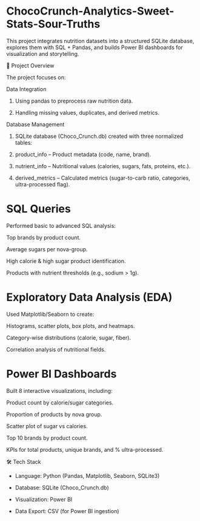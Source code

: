 # ChocoCrunch-Analytics-Sweet-Stats-Sour-Truths
This project integrates nutrition datasets into a structured SQLite database, explores them with SQL + Pandas, and builds Power BI dashboards for visualization and storytelling.

📌 Project Overview

The project focuses on:

Data Integration

1) Using pandas to preprocess raw nutrition data.

2) Handling missing values, duplicates, and derived metrics.

Database Management

1) SQLite database (Choco_Crunch.db) created with three normalized tables:

2) product_info – Product metadata (code, name, brand).

3) nutrient_info – Nutritional values (calories, sugars, fats, proteins, etc.).

4) derived_metrics – Calculated metrics (sugar-to-carb ratio, categories, ultra-processed flag).

# SQL Queries

Performed basic to advanced SQL analysis:

Top brands by product count.

Average sugars per nova-group.

High calorie & high sugar product identification.

Products with nutrient thresholds (e.g., sodium > 1g).

# Exploratory Data Analysis (EDA)

Used Matplotlib/Seaborn to create:

Histograms, scatter plots, box plots, and heatmaps.

Category-wise distributions (calorie, sugar, fiber).

Correlation analysis of nutritional fields.

# Power BI Dashboards
Built 8 interactive visualizations, including:

Product count by calorie/sugar categories.

Proportion of products by nova group.

Scatter plot of sugar vs calories.

Top 10 brands by product count.

KPIs for total products, unique brands, and % ultra-processed.

🛠️ Tech Stack

* Language: Python (Pandas, Matplotlib, Seaborn, SQLite3)

* Database: SQLite (Choco_Crunch.db)

* Visualization: Power BI

* Data Export: CSV (for Power BI ingestion)
